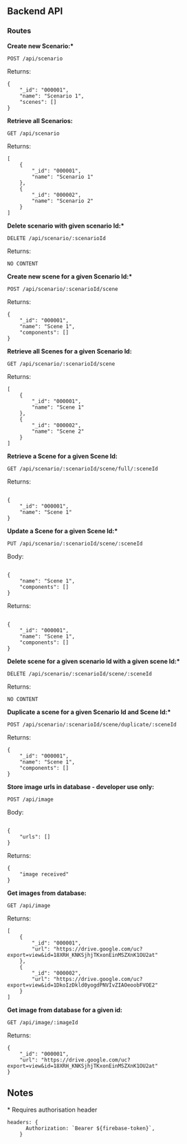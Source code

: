 ## Backend API

### Routes

**Create new Scenario:\***

`POST /api/scenario`

Returns:

```
{
    "_id": "000001",
    "name": "Scenario 1",
    "scenes": []
}
```

**Retrieve all Scenarios:**

`GET /api/scenario`

Returns:

```
[
    {
        "_id": "000001",
        "name": "Scenario 1"
    },
    {
        "_id": "000002",
        "name": "Scenario 2"
    }
]
```

**Delete scenario with given scenario Id:\***

`DELETE /api/scenario/:scenarioId`

Returns:

```
NO CONTENT
```

**Create new scene for a given Scenario Id:\***

`POST /api/scenario/:scenarioId/scene`

Returns:

```
{
    "_id": "000001",
    "name": "Scene 1",
    "components": []
}
```

**Retrieve all Scenes for a given Scenario Id:**

`GET /api/scenario/:scenarioId/scene`

Returns:

```
[
    {
        "_id": "000001",
        "name": "Scene 1"
    },
    {
        "_id": "000002",
        "name": "Scene 2"
    }
]
```

**Retrieve a Scene for a given Scene Id:**

`GET /api/scenario/:scenarioId/scene/full/:sceneId`

Returns:

```

{
    "_id": "000001",
    "name": "Scene 1"
}

```

**Update a Scene for a given Scene Id:\***

`PUT /api/scenario/:scenarioId/scene/:sceneId`

Body:

```

{
    "name": "Scene 1",
    "components": []
}

```

Returns:

```

{
    "_id": "000001",
    "name": "Scene 1",
    "components": []
}

```

**Delete scene for a given scenario Id with a given scene Id:\***

`DELETE /api/scenario/:scenarioId/scene/:sceneId`

Returns:

```
NO CONTENT
```

**Duplicate a scene for a given Scenario Id and Scene Id:\***

`POST /api/scenario/:scenarioId/scene/duplicate/:sceneId`

Returns:

```
{
    "_id": "000001",
    "name": "Scene 1",
    "components": []
}
```

**Store image urls in database - developer use only:**

`POST /api/image`

Body:

```

{
    "urls": []
}

```

Returns:

```
{
    "image received"
}
```

**Get images from database:**

`GET /api/image`

Returns:

```
[
    {
        "_id": "000001",
        "url": "https://drive.google.com/uc?export=view&id=18XRH_KNKSjhjTKxonEinMSZXnK1OU2at"
    },
    {
        "_id": "000002",
        "url": "https://drive.google.com/uc?export=view&id=1DkoIzDkld0yogdPNVIvZIAOeoobFVOE2"
    }
]
```

**Get image from database for a given id:**

`GET /api/image/:imageId`

Returns:

```
{
    "_id": "000001",
    "url": "https://drive.google.com/uc?export=view&id=18XRH_KNKSjhjTKxonEinMSZXnK1OU2at"
}

```

## Notes
\* Requires authorisation header

```
headers: {
      Authorization: `Bearer ${firebase-token}`,
    }
```
